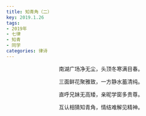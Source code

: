 ```yaml
---
title: 知青角（二）
key: 2019.1.26
tags: 
- 2019年 
- 七律
- 知青
- 同学
categories: 律诗
---
```


<p align="center">南湖广场净无尘，头顶冬寒满目春。
</p>
<p align="center">三面鲜花聚雅致，一方静水蓄清纯。
</p>
<p align="center">直呼兄妹无高矮，亲昵学窗多贵尊。
</p>
<p align="center">互认相猜知青角，情结难解见精神。
</p>
